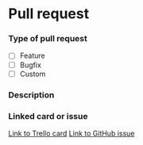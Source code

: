 # Pull request

### Type of pull request
<!-- place an x and remove the space between the [] -->
<!-- also please add the corresponding label on the right -->
* [ ] Feature
* [ ] Bugfix
* [ ] Custom

### Description
<!-- type the description below -->

### Linked card or issue
<!-- place the link between the () and remove the unused link -->
[Link to Trello card]()
[Link to GitHub issue]()